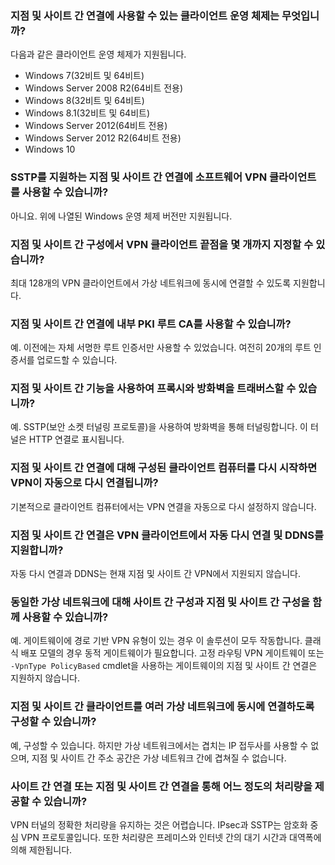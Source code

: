 ### <a name="what-client-operating-systems-can-i-use-with-point-to-site"></a>지점 및 사이트 간 연결에 사용할 수 있는 클라이언트 운영 체제는 무엇입니까?

다음과 같은 클라이언트 운영 체제가 지원됩니다.

* Windows 7(32비트 및 64비트)
* Windows Server 2008 R2(64비트 전용)
* Windows 8(32비트 및 64비트)
* Windows 8.1(32비트 및 64비트)
* Windows Server 2012(64비트 전용)
* Windows Server 2012 R2(64비트 전용)
* Windows 10

### <a name="can-i-use-any-software-vpn-client-for-point-to-site-that-supports-sstp"></a>SSTP를 지원하는 지점 및 사이트 간 연결에 소프트웨어 VPN 클라이언트를 사용할 수 있습니까?

아니요. 위에 나열된 Windows 운영 체제 버전만 지원됩니다.

### <a name="how-many-vpn-client-endpoints-can-i-have-in-my-point-to-site-configuration"></a>지점 및 사이트 간 구성에서 VPN 클라이언트 끝점을 몇 개까지 지정할 수 있습니까?

최대 128개의 VPN 클라이언트에서 가상 네트워크에 동시에 연결할 수 있도록 지원합니다.

### <a name="can-i-use-my-own-internal-pki-root-ca-for-point-to-site-connectivity"></a>지점 및 사이트 간 연결에 내부 PKI 루트 CA를 사용할 수 있습니까?

예. 이전에는 자체 서명한 루트 인증서만 사용할 수 있었습니다. 여전히 20개의 루트 인증서를 업로드할 수 있습니다.

### <a name="can-i-traverse-proxies-and-firewalls-using-point-to-site-capability"></a>지점 및 사이트 간 기능을 사용하여 프록시와 방화벽을 트래버스할 수 있습니까?

예. SSTP(보안 소켓 터널링 프로토콜)을 사용하여 방화벽을 통해 터널링합니다. 이 터널은 HTTP 연결로 표시됩니다.

### <a name="if-i-restart-a-client-computer-configured-for-point-to-site-will-the-vpn-automatically-reconnect"></a>지점 및 사이트 간 연결에 대해 구성된 클라이언트 컴퓨터를 다시 시작하면 VPN이 자동으로 다시 연결됩니까?

기본적으로 클라이언트 컴퓨터에서는 VPN 연결을 자동으로 다시 설정하지 않습니다.

### <a name="does-point-to-site-support-auto-reconnect-and-ddns-on-the-vpn-clients"></a>지점 및 사이트 간 연결은 VPN 클라이언트에서 자동 다시 연결 및 DDNS를 지원합니까?

자동 다시 연결과 DDNS는 현재 지점 및 사이트 간 VPN에서 지원되지 않습니다.

### <a name="can-i-have-site-to-site-and-point-to-site-configurations-coexist-for-the-same-virtual-network"></a>동일한 가상 네트워크에 대해 사이트 간 구성과 지점 및 사이트 간 구성을 함께 사용할 수 있습니까?

예. 게이트웨이에 경로 기반 VPN 유형이 있는 경우 이 솔루션이 모두 작동합니다. 클래식 배포 모델의 경우 동적 게이트웨이가 필요합니다. 고정 라우팅 VPN 게이트웨이 또는 `-VpnType PolicyBased` cmdlet을 사용하는 게이트웨이의 지점 및 사이트 간 연결은 지원하지 않습니다.

### <a name="can-i-configure-a-point-to-site-client-to-connect-to-multiple-virtual-networks-at-the-same-time"></a>지점 및 사이트 간 클라이언트를 여러 가상 네트워크에 동시에 연결하도록 구성할 수 있습니까?

예, 구성할 수 있습니다. 하지만 가상 네트워크에서는 겹치는 IP 접두사를 사용할 수 없으며, 지점 및 사이트 간 주소 공간은 가상 네트워크 간에 겹쳐질 수 없습니다.

### <a name="how-much-throughput-can-i-expect-through-site-to-site-or-point-to-site-connections"></a>사이트 간 연결 또는 지점 및 사이트 간 연결을 통해 어느 정도의 처리량을 제공할 수 있습니까?

VPN 터널의 정확한 처리량을 유지하는 것은 어렵습니다. IPsec과 SSTP는 암호화 중심 VPN 프로토콜입니다. 또한 처리량은 프레미스와 인터넷 간의 대기 시간과 대역폭에 의해 제한됩니다.
